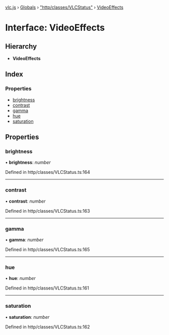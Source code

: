 [vlc.js](../README.md) › [Globals](../globals.md) › ["http/classes/VLCStatus"](../modules/_http_classes_vlcstatus_.md) › [VideoEffects](_http_classes_vlcstatus_.videoeffects.md)

# Interface: VideoEffects

## Hierarchy

* **VideoEffects**

## Index

### Properties

* [brightness](_http_classes_vlcstatus_.videoeffects.md#brightness)
* [contrast](_http_classes_vlcstatus_.videoeffects.md#contrast)
* [gamma](_http_classes_vlcstatus_.videoeffects.md#gamma)
* [hue](_http_classes_vlcstatus_.videoeffects.md#hue)
* [saturation](_http_classes_vlcstatus_.videoeffects.md#saturation)

## Properties

###  brightness

• **brightness**: *number*

Defined in http/classes/VLCStatus.ts:164

___

###  contrast

• **contrast**: *number*

Defined in http/classes/VLCStatus.ts:163

___

###  gamma

• **gamma**: *number*

Defined in http/classes/VLCStatus.ts:165

___

###  hue

• **hue**: *number*

Defined in http/classes/VLCStatus.ts:161

___

###  saturation

• **saturation**: *number*

Defined in http/classes/VLCStatus.ts:162
